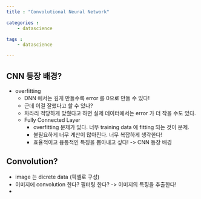 ```yaml
---
title : "Convolutional Neural Network"

categories :
    - datascience

tags :
    - datascience

---
```


## CNN 등장 배경? 
- overfitting
  - DNN 에서는 깊게 만들수록 error 를 0으로 만들 수 있다!
  - 근데 이걸 잘했다고 할 수 있나?
  - 차라리 적당하게 맞췄다고 하면 실제 데이터에서는 error 가 더 작을 수도 있다.
  - Fully Connected Layer
    - overfitting 문제가 있다. 너무 training data 에 fitting 되는 것이 문제.
    - 불필요하게 너무 계산이 많아진다. 너무 복잡하게 생각한다!
    - 효율적이고 융통적인 특징을 뽑아내고 싶다! -> CNN 등장 배경


## Convolution?
- image 는 dicrete data (픽셀로 구성)
- 이미지에 convolution 한다? 필터링 한다? -> 이미지의 특징을 추출한다!
- 